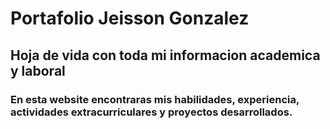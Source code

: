 # Portafolio Jeisson Gonzalez

## Hoja de vida con toda mi informacion academica y laboral


### En esta website encontraras mis habilidades, experiencia, actividades extracurriculares y proyectos desarrollados.



